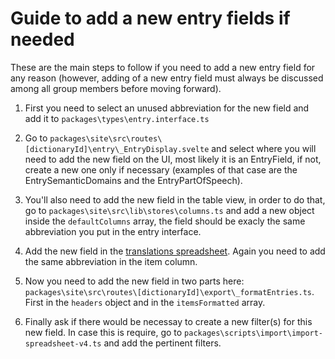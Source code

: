 # Guide to add a new entry fields if needed

These are the main steps to follow if you need to add a new entry field for any reason (however, adding of a new entry field must always be discussed among all group members before moving forward).

1. First you need to select an unused abbreviation for the new field and add it to `packages\types\entry.interface.ts`

2. Go to `packages\site\src\routes\[dictionaryId]\entry\_EntryDisplay.svelte` and select where you will need to add the new field on the UI, most likely it is an EntryField, if not, create a new one only if necessary (examples of that case are the EntrySemanticDomains and the EntryPartOfSpeech).

3. You'll also need to add the new field in the table view, in order to do that, go to `packages\site\src\lib\stores\columns.ts` and add a new object inside the `defaultColumns` array, the field should be exacly the same abbreviation you put in the entry interface.

4. Add the new field in the [translations spreadsheet](https://docs.google.com/spreadsheets/d/1SqtfUvYYAEQSFTaTPoAJq6k-wlbuAgWCkswE_kiUhLs/edit#gid=0). Again you need to add the same abbreviation in the item column.

5. Now you need to add the new field in two parts here: `packages\site\src\routes\[dictionaryId]\export\_formatEntries.ts`. First in the `headers` object and in the `itemsFormatted` array.

6. Finally ask if there would be necessay to create a new filter(s) for this new field. In case this is require, go to `packages\scripts\import\import-spreadsheet-v4.ts` and add the pertinent filters.
